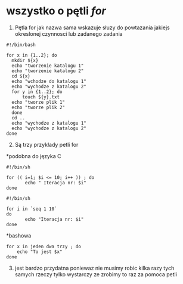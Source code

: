 # wszystko o pętli **_for_**

1. Pętla for jak nazwa sama wskazuje słuzy do powtazania jakiejs okreslonej czynnosci lub zadanego zadania 
```
#!/bin/bash

for x in {1..2}; do
  mkdir ${x}
  echo "tworzenie katalogu 1"
  echo "tworzenie katalogu 2"
  cd ${x}
  echo "wchodze do katalogu 1"
  echo "wychodze z katalogu 2"
  for y in {1..2}; do
      touch ${y}.txt
  echo "tworze plik 1"
  echo "tworze plik 2"
  done
  cd ..
  echo "wychodze z katalogu 1"
  echo "wychodze z katalogu 2"
done
```


2. Są trzy przykłady petli for

*podobna do języka C 
```
#!/bin/sh

for (( i=1; $i <= 10; i++ )) ; do
       echo " Iteracja nr: $i"
done
```
```
#!/bin/sh

for i in `seq 1 10`
do
       echo "Iteracja nr: $i"
done
```

*bashowa
```
for x in jeden dwa trzy ; do
    echo "To jest $x"
done
```


3. jest bardzo przydatna poniewaz nie musimy robic kilka razy tych samych rzeczy tylko wystarczy ze zrobimy to raz za pomoca petli